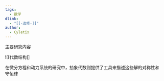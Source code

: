 ```yaml
---
tags:
  - 数学
dlink:
  - "[[-选修-]]"
author:
  - Cyletix
---
```

主要研究内容

![[代数结构]]


在微分方程和动力系统的研究中，抽象代数则提供了工具来描述这些解的对称性和守恒律